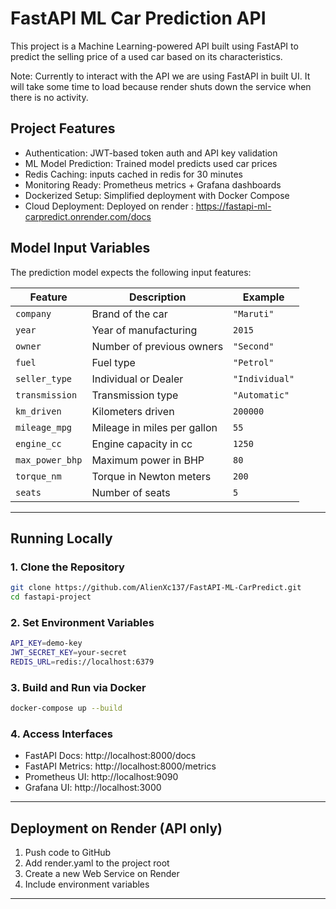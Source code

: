 # FastAPI ML Car Prediction API
This project is a Machine Learning-powered API built using FastAPI to predict the selling price of a used car based on its characteristics.

Note: Currently to interact with the API we are using FastAPI in built UI. It will take some time to load because render shuts down the service when there is no activity.

## Project Features
* Authentication: JWT-based token auth and API key validation
* ML Model Prediction: Trained model predicts used car prices
* Redis Caching: inputs cached in redis for 30 minutes
* Monitoring Ready: Prometheus metrics + Grafana dashboards
* Dockerized Setup: Simplified deployment with Docker Compose
* Cloud Deployment: Deployed on render : https://fastapi-ml-carpredict.onrender.com/docs

## Model Input Variables

The prediction model expects the following input features:

| Feature           | Description                          | Example         |
|------------------|--------------------------------------|-----------------|
| `company`         | Brand of the car                     | `"Maruti"`      |
| `year`            | Year of manufacturing                | `2015`          |
| `owner`           | Number of previous owners            | `"Second"`      |
| `fuel`            | Fuel type                            | `"Petrol"`      |
| `seller_type`     | Individual or Dealer                 | `"Individual"`  |
| `transmission`    | Transmission type                    | `"Automatic"`   |
| `km_driven`       | Kilometers driven                    | `200000`        |
| `mileage_mpg`     | Mileage in miles per gallon          | `55`            |
| `engine_cc`       | Engine capacity in cc                | `1250`          |
| `max_power_bhp`   | Maximum power in BHP                 | `80`            |
| `torque_nm`       | Torque in Newton meters              | `200`           |
| `seats`           | Number of seats                      | `5`             |

---

## Running Locally

### 1. Clone the Repository

```bash
git clone https://github.com/AlienXc137/FastAPI-ML-CarPredict.git
cd fastapi-project
```

### 2. Set Environment Variables

```bash
API_KEY=demo-key
JWT_SECRET_KEY=your-secret
REDIS_URL=redis://localhost:6379
```

### 3. Build and Run via Docker

```bash
docker-compose up --build
```

### 4. Access Interfaces

- FastAPI Docs: http://localhost:8000/docs
- FastAPI Metrics: http://localhost:8000/metrics
- Prometheus UI: http://localhost:9090
- Grafana UI: http://localhost:3000

---

## Deployment on Render (API only)

1. Push code to GitHub
2. Add render.yaml to the project root
3. Create a new Web Service on Render
4. Include environment variables

---
